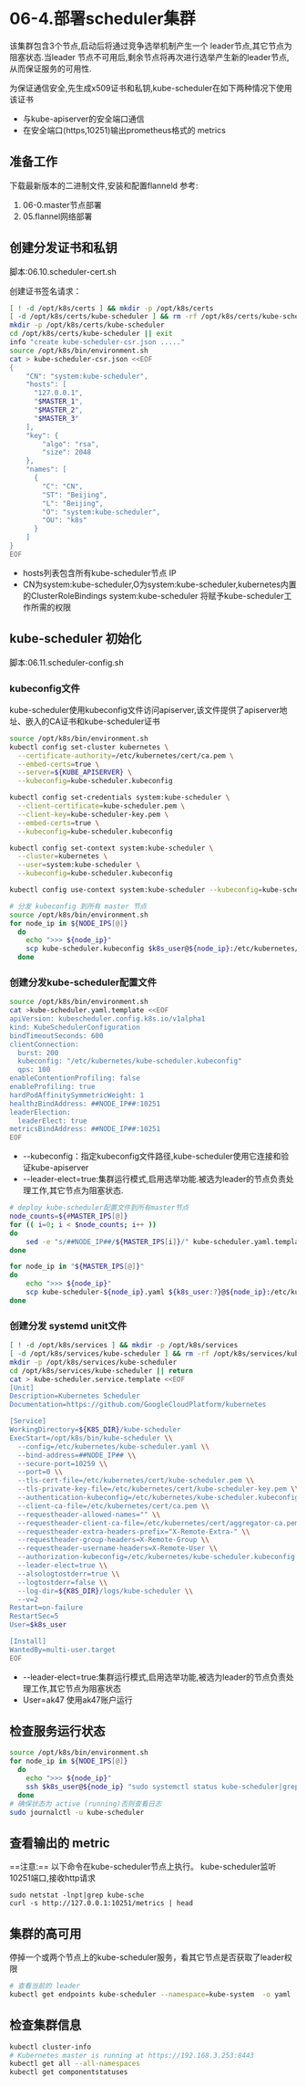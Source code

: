 # 06-4.部署scheduler集群

该集群包含3个节点,启动后将通过竞争选举机制产生一个 leader节点,其它节点为阻塞状态.当leader 节点不可用后,剩余节点将再次进行选举产生新的leader节点,从而保证服务的可用性.

为保证通信安全,先生成x509证书和私钥,kube-scheduler在如下两种情况下使用该证书

- 与kube-apiserver的安全端口通信
- 在安全端口(https,10251)输出prometheus格式的 metrics

## 准备工作
下载最新版本的二进制文件,安装和配置flanneld
参考:
1. 06-0.master节点部署
2. 05.flannel网络部署

## 创建分发证书和私钥
脚本:06.10.scheduler-cert.sh

创建证书签名请求：

```bash
[ ! -d /opt/k8s/certs ] && mkdir -p /opt/k8s/certs
[ -d /opt/k8s/certs/kube-scheduler ] && rm -rf /opt/k8s/certs/kube-scheduler
mkdir -p /opt/k8s/certs/kube-scheduler
cd /opt/k8s/certs/kube-scheduler || exit
info "create kube-scheduler-csr.json ....."
source /opt/k8s/bin/environment.sh
cat > kube-scheduler-csr.json <<EOF
{
    "CN": "system:kube-scheduler",
    "hosts": [
      "127.0.0.1",
      "$MASTER_1",
      "$MASTER_2",
      "$MASTER_3"
    ],
    "key": {
        "algo": "rsa",
        "size": 2048
    },
    "names": [
      {
        "C": "CN",
        "ST": "Beijing",
        "L": "Beijing",
        "O": "system:kube-scheduler",
        "OU": "k8s"
      }
    ]
}
EOF

```
- hosts列表包含所有kube-scheduler节点 IP
- CN为system:kube-scheduler,O为system:kube-scheduler,kubernetes内置的ClusterRoleBindings system:kube-scheduler 将赋予kube-scheduler工作所需的权限

## kube-scheduler 初始化
脚本:06.11.scheduler-config.sh

### kubeconfig文件

kube-scheduler使用kubeconfig文件访问apiserver,该文件提供了apiserver地址、嵌入的CA证书和kube-scheduler证书

```bash
source /opt/k8s/bin/environment.sh
kubectl config set-cluster kubernetes \
  --certificate-authority=/etc/kubernetes/cert/ca.pem \
  --embed-certs=true \
  --server=${KUBE_APISERVER} \
  --kubeconfig=kube-scheduler.kubeconfig

kubectl config set-credentials system:kube-scheduler \
  --client-certificate=kube-scheduler.pem \
  --client-key=kube-scheduler-key.pem \
  --embed-certs=true \
  --kubeconfig=kube-scheduler.kubeconfig

kubectl config set-context system:kube-scheduler \
  --cluster=kubernetes \
  --user=system:kube-scheduler \
  --kubeconfig=kube-scheduler.kubeconfig

kubectl config use-context system:kube-scheduler --kubeconfig=kube-scheduler.kubeconfig

# 分发 kubeconfig 到所有 master 节点
source /opt/k8s/bin/environment.sh
for node_ip in ${NODE_IPS[@]}
  do
    echo ">>> ${node_ip}"
    scp kube-scheduler.kubeconfig $k8s_user@${node_ip}:/etc/kubernetes/
  done
```
### 创建分发kube-scheduler配置文件

```bash
source /opt/k8s/bin/environment.sh
cat >kube-scheduler.yaml.template <<EOF
apiVersion: kubescheduler.config.k8s.io/v1alpha1
kind: KubeSchedulerConfiguration
bindTimeoutSeconds: 600
clientConnection:
  burst: 200
  kubeconfig: "/etc/kubernetes/kube-scheduler.kubeconfig"
  qps: 100
enableContentionProfiling: false
enableProfiling: true
hardPodAffinitySymmetricWeight: 1
healthzBindAddress: ##NODE_IP##:10251
leaderElection:
  leaderElect: true
metricsBindAddress: ##NODE_IP##:10251
EOF
```
- \--kubeconfig：指定kubeconfig文件路径,kube-scheduler使用它连接和验证kube-apiserver
- \--leader-elect=true:集群运行模式,启用选举功能.被选为leader的节点负责处理工作,其它节点为阻塞状态.

```bash
# deploy kube-scheduler配置文件到所有master节点
node_counts=${#MASTER_IPS[@]}
for (( i=0; i < $node_counts; i++ ))
do
    sed -e "s/##NODE_IP##/${MASTER_IPS[i]}/" kube-scheduler.yaml.template > kube-scheduler-${MASTER_IPS[i]}.yaml
done

for node_ip in "${MASTER_IPS[@]}"
do
    echo ">>> ${node_ip}"
    scp kube-scheduler-${node_ip}.yaml ${k8s_user:?}@${node_ip}:/etc/kubernetes/kube-scheduler.yaml
done
```

### 创建分发 systemd unit文件

```bash
[ ! -d /opt/k8s/services ] && mkdir -p /opt/k8s/services
[ -d /opt/k8s/services/kube-scheduler ] && rm -rf /opt/k8s/services/kube-scheduler
mkdir -p /opt/k8s/services/kube-scheduler
cd /opt/k8s/services/kube-scheduler || return
cat > kube-scheduler.service.template <<EOF
[Unit]
Description=Kubernetes Scheduler
Documentation=https://github.com/GoogleCloudPlatform/kubernetes

[Service]
WorkingDirectory=${K8S_DIR}/kube-scheduler
ExecStart=/opt/k8s/bin/kube-scheduler \\
  --config=/etc/kubernetes/kube-scheduler.yaml \\
  --bind-address=##NODE_IP## \\
  --secure-port=10259 \\
  --port=0 \\
  --tls-cert-file=/etc/kubernetes/cert/kube-scheduler.pem \\
  --tls-private-key-file=/etc/kubernetes/cert/kube-scheduler-key.pem \\
  --authentication-kubeconfig=/etc/kubernetes/kube-scheduler.kubeconfig \\
  --client-ca-file=/etc/kubernetes/cert/ca.pem \\
  --requestheader-allowed-names="" \\
  --requestheader-client-ca-file=/etc/kubernetes/cert/aggregator-ca.pem \\
  --requestheader-extra-headers-prefix="X-Remote-Extra-" \\
  --requestheader-group-headers=X-Remote-Group \\
  --requestheader-username-headers=X-Remote-User \\
  --authorization-kubeconfig=/etc/kubernetes/kube-scheduler.kubeconfig \\
  --leader-elect=true \\
  --alsologtostderr=true \\
  --logtostderr=false \\
  --log-dir=${K8S_DIR}/logs/kube-scheduler \\
  --v=2
Restart=on-failure
RestartSec=5
User=$k8s_user

[Install]
WantedBy=multi-user.target
EOF
```
- \--leader-elect=true:集群运行模式,启用选举功能,被选为leader的节点负责处理工作,其它节点为阻塞状态
- User=ak47 使用ak47账户运行

## 检查服务运行状态

```bash
source /opt/k8s/bin/environment.sh
for node_ip in ${NODE_IPS[@]}
  do
    echo ">>> ${node_ip}"
    ssh $k8s_user@${node_ip} "sudo systemctl status kube-scheduler|grep Active"
  done
# 确保状态为 active (running)否则查看日志
sudo journalctl -u kube-scheduler
```
## 查看输出的 metric

==注意:==
以下命令在kube-scheduler节点上执行。
kube-scheduler监听10251端口,接收http请求
```
sudo netstat -lnpt|grep kube-sche
curl -s http://127.0.0.1:10251/metrics | head
```
## 集群的高可用

停掉一个或两个节点上的kube-scheduler服务，看其它节点是否获取了leader权限

```bash
# 查看当前的 leader
kubectl get endpoints kube-scheduler --namespace=kube-system  -o yaml
```
## 检查集群信息
```bash
kubectl cluster-info
# Kubernetes master is running at https://192.168.3.253:8443
kubectl get all --all-namespaces
kubectl get componentstatuses
```
